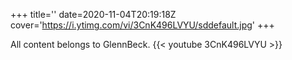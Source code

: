 +++
title=''
date=2020-11-04T20:19:18Z
cover='https://i.ytimg.com/vi/3CnK496LVYU/sddefault.jpg'
+++

All content belongs to GlennBeck.
{{< youtube 3CnK496LVYU >}}

